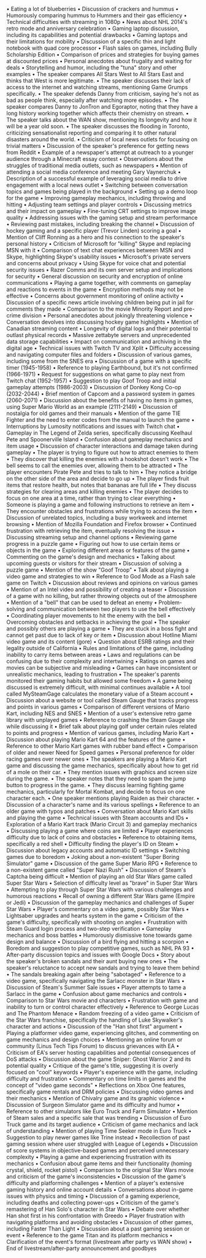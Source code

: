• Eating a lot of blueberries
• Discussion of crackers and hummus
• Humorously comparing hummus to Hummers and their gas efficiency
• Technical difficulties with streaming in 1080p
• News about NHL 2014's retro mode and anniversary celebration
• Gaming laptop discussion, including its capabilities and potential drawbacks
• Gaming laptops and their limitations for mobility
• Discussion of a specific thin and light notebook with quad core processor
• Flash sales on games, including Bully Scholarship Edition
• Comparison of prices and strategies for buying games at discounted prices
• Personal anecdotes about frugality and waiting for deals
• Storytelling and humor, including the "tuna" story and other examples
• The speaker compares All Stars West to All Stars East and thinks that West is more legitimate.
• The speaker discusses their lack of access to the internet and watching streams, mentioning Game Grumps specifically.
• The speaker defends Danny from criticism, saying he's not as bad as people think, especially after watching more episodes.
• The speaker compares Danny to JonTron and Egoraptor, noting that they have a long history working together which affects their chemistry on stream.
• The speaker talks about the WAN show, mentioning its longevity and how it will be a year old soon.
• The speaker discusses the flooding in Toronto, criticizing sensationalist reporting and comparing it to other natural disasters around the world.
• Criticism of local news outlets for focusing on trivial matters
• Discussion of the speaker's preference for getting news from Reddit
• Example of a newspaper's attempt at outreach to a younger audience through a Minecraft essay contest
• Observations about the struggles of traditional media outlets, such as newspapers
• Mention of attending a social media conference and meeting Gary Vaynerchuk
• Description of a successful example of leveraging social media to drive engagement with a local news outlet
• Switching between conversation topics and games being played in the background
• Setting up a demo loop for the game
• Improving gameplay mechanics, including throwing and hitting
• Adjusting team settings and player controls
• Discussing metrics and their impact on gameplay
• Fine-tuning CRT settings to improve image quality
• Addressing issues with the gaming setup and stream performance
• Reviewing past mistakes, including breaking the channel
• Discussion of hockey gaming and a specific player (Trevor Linden) scoring a goal
• Mention of Cliff Ronning as a hero and his connection to the speaker's personal history
• Criticism of Microsoft for "killing" Skype and replacing MSN with it
• Comparison of text chat experiences between MSN and Skype, highlighting Skype's usability issues
• Microsoft's private servers and concerns about privacy
• Using Skype for voice chat and potential security issues
• Razer Comms and its own server setup and implications for security
• General discussion on security and encryption of online communications
• Playing a game together, with comments on gameplay and reactions to events in the game
• Encryption methods may not be effective
• Concerns about government monitoring of online activity
• Discussion of a specific news article involving children being put in jail for comments they made
• Comparison to the movie Minority Report and pre-crime division
• Personal anecdotes about jokingly threatening violence
• Conversation devolves into discussing hockey game highlights
• Mention of Canadian streaming content
• Longevity of digital logs and their potential to outlast physical records
• Massive zettabyte servers and unprecedented data storage capabilities
• Impact on communication and archiving in the digital age
• Technical issues with Twitch TV and Xplit
• Difficulty accessing and navigating computer files and folders
• Discussion of various games, including some from the SNES era
• Discussion of a game with a specific timer (1945-1958)
• Reference to playing Earthbound, but it's not confirmed (1966-1971)
• Request for suggestions on what game to play next from Twitch chat (1952-1957)
• Suggestion to play Goof Troop and initial gameplay attempts (1986-2003)
• Discussion of Donkey Kong Co-op (2032-2044)
• Brief mention of Capcom and a password system in games (2060-2071)
• Discussion about the benefits of having no items in games, using Super Mario World as an example (2111-2149)
• Discussion of nostalgia for old games and their manuals
• Mention of the game TIE Fighter and the need to enter codes from the manual to launch the game
• Interruptions by Lumosity notifications and issues with Twitch chat
• Gameplay in The Legend of Zelda series, specifically discussing Keelhaul Pete and Spoonerville Island
• Confusion about gameplay mechanics and item usage
• Discussion of character interactions and damage taken during gameplay
• The player is trying to figure out how to attract enemies to them
• They discover that killing the enemies with a hookshot doesn't work
• The bell seems to call the enemies over, allowing them to be attracted
• The player encounters Pirate Pete and tries to talk to him
• They notice a bridge on the other side of the area and decide to go up
• The player finds fruit items that restore health, but notes that bananas are full life
• They discuss strategies for clearing areas and killing enemies
• The player decides to focus on one area at a time, rather than trying to clear everything
• Someone is playing a game and following instructions to retrieve an item
• They encounter obstacles and frustrations while trying to access the item
• Discussion of unrelated topics, including a busy workweek and internet browsing
• Mention of Mozilla Foundation and Firefox browser
• Continued frustration with retrieving the item, eventually resolving the issue
• Discussing streaming setup and channel options
• Reviewing game progress in a puzzle game
• Figuring out how to use certain items or objects in the game
• Exploring different areas or features of the game
• Commenting on the game's design and mechanics
• Talking about upcoming guests or visitors for their stream
• Discussion of solving a puzzle game
• Mention of the show "Goof Troop"
• Talk about playing a video game and strategies to win
• Reference to God Mode as a Flash sale game on Twitch
• Discussion about reviews and opinions on various games
• Mention of an Intel video and possibility of creating a teaser
• Discussion of a game with no killing, but rather throwing objects out of the atmosphere
• Mention of a "bell" that can be used to defeat an enemy
• Problem-solving and communication between two players to use the bell effectively
• Coordinating player movements to hit the enemy with the bell
• Overcoming obstacles and setbacks in achieving the goal
• The speaker and possibly others are playing a game
• They are stuck in a boss fight and cannot get past due to lack of key or item
• Discussion about Hotline Miami video game and its content (gore)
• Question about ESRB ratings and their legality outside of California
• Rules and limitations of the game, including inability to carry items between areas
• Laws and regulations can be confusing due to their complexity and intertwining
• Ratings on games and movies can be subjective and misleading
• Games can have inconsistent or unrealistic mechanics, leading to frustration
• The speaker's parents monitored their gaming habits but allowed some freedom
• A game being discussed is extremely difficult, with minimal continues available
• A tool called MySteamGage calculates the monetary value of a Steam account
• Discussion about a website or tool called Steam Gauge that tracks progress and points in various games
• Comparison of different versions of Mario Kart, including NES and SNES
• Mention of a user's extensive retro game library with unplayed games
• Reference to crashing the Steam Gauge site while discussing it
• Brief talk about playing golf under certain rules related to points and progress
• Mention of various games, including Mario Kart
• Discussion about playing Mario Kart 64 and the features of the game
• Reference to other Mario Kart games with rubber band effect
• Comparison of older and newer Need for Speed games
• Personal preference for older racing games over newer ones
• The speakers are playing a Mario Kart game and discussing the game mechanics, specifically about how to get rid of a mole on their car.
• They mention issues with graphics and screen size during the game.
• The speaker notes that they need to spam the jump button to progress in the game.
• They discuss learning fighting game mechanics, particularly for Mortal Kombat, and decide to focus on one character each.
• One speaker mentions playing Raiden as their character.
• Discussion of a character's name and its various spellings
• Reference to an older game with typos and patches
• Conversation about Mario Kart skills and playing the game
• Technical issues with Steam accounts and IDs
• Exploration of a Mario Kart track (Mario Circuit 3) and gameplay mechanics
• Discussing playing a game where coins are limited
• Player experiences difficulty due to lack of coins and obstacles
• Reference to obtaining items, specifically a red shell
• Difficulty finding the player's ID on Steam
• Discussion about legacy accounts and automatic ID settings
• Switching games due to boredom
• Joking about a non-existent "Super Boring Simulator" game
• Discussion of the game Super Mario RPG
• Reference to a non-existent game called "Super Nazi Rush"
• Discussion of Steam's Captcha being difficult
• Mention of playing an old Star Wars game called Super Star Wars
• Selection of difficulty level as "brave" in Super Star Wars
• Attempting to play through Super Star Wars with various challenges and humorous reactions
• Recall of owning a different Star Wars game (Empire or Jedi)
• Discussion of the gameplay mechanics and challenges of Super Star Wars
• Player's commentary on a video game, possibly Star Wars
• Lightsaber upgrades and hearts system in the game
• Criticism of the game's difficulty, specifically with shooting on angles
• Frustration with Steam Guard login process and two-step verification
• Gameplay mechanics and boss battles
• Humorously dismissive tone towards game design and balance
• Discussion of a bird flying and hitting a scorpion
• Boredom and suggestion to play competitive games, such as NHL PA 93
• After-party discussion topics and issues with Google Docs
• Story about the speaker's broken sandals and their aunt buying new ones
• The speaker's reluctance to accept new sandals and trying to leave them behind
• The sandals breaking again after being "sabotaged"
• Reference to a video game, specifically navigating the Sarlacc monster in Star Wars
• Discussion of Steam's Summer Sale issues
• Player attempts to tame a Sarlacc in the game
• Confusion about game mechanics and controls
• Comparison to Star Wars movie and characters
• Frustration with game and inability to turn or control character effectively
• Reference to George Lucas and The Phantom Menace
• Random freezing of a video game
• Criticism of the Star Wars franchise, specifically the handling of Luke Skywalker's character and actions
• Discussion of the "Han shot first" argument
• Playing a platformer video game, experiencing glitches, and commenting on game mechanics and design choices
• Mentioning an online forum or community (Linus Tech Tips Forum) to discuss grievances with EA
• Criticism of EA's server hosting capabilities and potential consequences of DoS attacks
• Discussion about the game Sniper: Ghost Warrior 2 and its potential quality
• Critique of the game's title, suggesting it is overly focused on "cool" keywords
• Player's experience with the game, including difficulty and frustration
• Commentary on time limits in games and the concept of "video game seconds"
• Reflections on Xbox One features, specifically game rentals and DRM policies
• Discussing video games and their mechanics
• Mention of Chivalry game and its graphic violence
• Discussion of Surgeon Simulator game and its difficulty and humor
• Reference to other simulators like Euro Truck and Farm Simulator
• Mention of Steam sales and a specific sale that was trending
• Discussion of Euro Truck game and its target audience
• Criticism of game mechanics and lack of understanding
• Mention of playing Time Seeker mode in Euro Truck
• Suggestion to play newer games like Trine instead
• Recollection of past gaming session where user struggled with League of Legends
• Discussion of score systems in objective-based games and perceived unnecessary complexity
• Playing a game and experiencing frustration with its mechanics
• Confusion about game items and their functionality (homing crystal, shield, rocket pistol)
• Comparison to the original Star Wars movie and criticism of the game's inconsistencies
• Discussion of the game's difficulty and platforming challenges
• Mention of a player's extensive gaming history and online account details
• Conversations about in-game issues with physics and timing
• Discussion of a gaming experience, including deaths and collecting power-ups
• Criticism of the game's remastering of Han Solo's character in Star Wars
• Debate over whether Han shot first in his confrontation with Greedo
• Player frustration with navigating platforms and avoiding obstacles
• Discussion of other games, including Faster Than Light
• Discussion about a past gaming session or event
• Reference to the game Titan and its platform mechanics
• Clarification of the event's format (livestream after party vs WAN show)
• End of livestream/after-party announcement and goodbyes